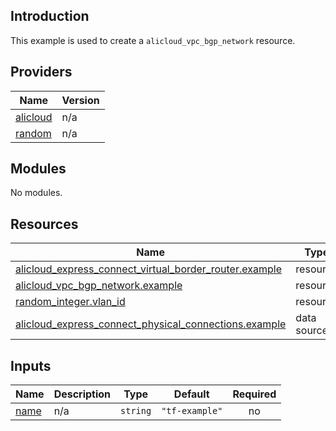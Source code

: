 ## Introduction

This example is used to create a `alicloud_vpc_bgp_network` resource.

<!-- BEGIN_TF_DOCS -->
## Providers

| Name | Version |
|------|---------|
| <a name="provider_alicloud"></a> [alicloud](#provider\_alicloud) | n/a |
| <a name="provider_random"></a> [random](#provider\_random) | n/a |

## Modules

No modules.

## Resources

| Name | Type |
|------|------|
| [alicloud_express_connect_virtual_border_router.example](https://registry.terraform.io/providers/aliyun/alicloud/latest/docs/resources/express_connect_virtual_border_router) | resource |
| [alicloud_vpc_bgp_network.example](https://registry.terraform.io/providers/aliyun/alicloud/latest/docs/resources/vpc_bgp_network) | resource |
| [random_integer.vlan_id](https://registry.terraform.io/providers/hashicorp/random/latest/docs/resources/integer) | resource |
| [alicloud_express_connect_physical_connections.example](https://registry.terraform.io/providers/aliyun/alicloud/latest/docs/data-sources/express_connect_physical_connections) | data source |

## Inputs

| Name | Description | Type | Default | Required |
|------|-------------|------|---------|:--------:|
| <a name="input_name"></a> [name](#input\_name) | n/a | `string` | `"tf-example"` | no |
<!-- END_TF_DOCS -->    
